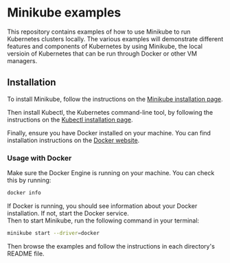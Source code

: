 # Minikube examples
This repository contains examples of how to use Minikube to run Kubernetes clusters locally. 
The various examples will demonstrate different features and components of Kubernetes by using Minikube, the local versioin of Kubernetes that can be run through Docker or other VM managers.

## Installation
To install Minikube, follow the instructions on the [Minikube installation page](https://minikube.sigs.k8s.io/docs/start/).

Then install Kubectl, the Kubernetes command-line tool, by following the instructions on the [Kubectl installation page](https://kubernetes.io/docs/tasks/tools/install-kubectl/).

Finally, ensure you have Docker installed on your machine. You can find installation instructions on the [Docker website](https://docs.docker.com/get-docker/).

### Usage with Docker
Make sure the Docker Engine is running on your machine. You can check this by running:

```bash
docker info
```
If Docker is running, you should see information about your Docker installation. If not, start the Docker service.
<br>
Then to start Minikube, run the following command in your terminal:
```bash
minikube start --driver=docker
```
Then browse the examples and follow the instructions in each directory's README file.